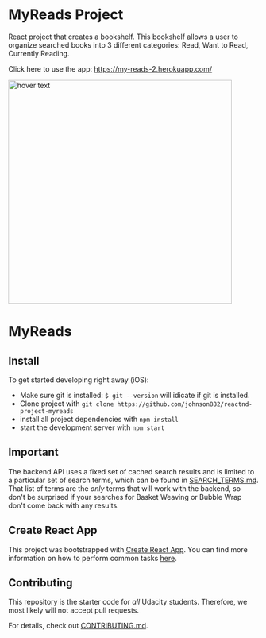 # MyReads Project

React project that creates a bookshelf. This bookshelf allows a user to organize searched books into 3 different categories: Read, Want to Read, Currently Reading. 

Click here to use the app: https://my-reads-2.herokuapp.com/


<p align="center">
 
  
  <img src="https://i.ibb.co/cyRs7Vj/Screen-Shot-2019-07-15-at-12-07-25-PM.png" width="450" title="hover text"> <h1>MyReads</h1>
</p>

## Install

To get started developing right away (iOS):
* Make sure git is installed: `$ git --version` will idicate if git is installed.
* Clone project with `git clone https://github.com/johnson882/reactnd-project-myreads`
* install all project dependencies with `npm install`
* start the development server with `npm start`


## Important
The backend API uses a fixed set of cached search results and is limited to a particular set of search terms, which can be found in [SEARCH_TERMS.md](SEARCH_TERMS.md). That list of terms are the _only_ terms that will work with the backend, so don't be surprised if your searches for Basket Weaving or Bubble Wrap don't come back with any results.

## Create React App

This project was bootstrapped with [Create React App](https://github.com/facebookincubator/create-react-app). You can find more information on how to perform common tasks [here](https://github.com/facebookincubator/create-react-app/blob/master/packages/react-scripts/template/README.md).

## Contributing

This repository is the starter code for _all_ Udacity students. Therefore, we most likely will not accept pull requests.

For details, check out [CONTRIBUTING.md](CONTRIBUTING.md).
